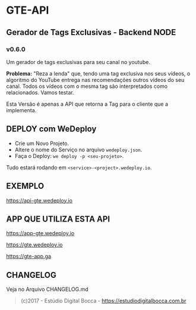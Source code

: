 # GTE-API #
## Gerador de Tags Exclusivas - Backend NODE ##
### v0.6.0 ###

Um gerador de tags exclusivas para seu canal no youtube.

**Problema:** "Reza a lenda" que, tendo uma tag exclusiva nos seus vídeos, o algoritmo do YouTube entrega nas recomendações outros vídeos do seu canal. Todos os vídeos com o mesma tag são interpretados como relacionados. Vamos testar.

Esta Versão é apenas a API que retorna a Tag para o cliente que a implementa.

## DEPLOY com WeDeploy ##

- Crie um Novo Projeto.
- Altere o nome do Serviço no arquivo `wedeploy.json`.
- Faça o Deploy: `we deploy -p <seu-projeto>`.

Tudo estará rodando em `<service>-<project>.wedeploy.io`.

## EXEMPLO ##

https://api-gte.wedeploy.io

## APP QUE UTILIZA ESTA API ##

https://app-gte.wedeploy.io

https://gte.wedeploy.io

https://gte-app.ga

## CHANGELOG ##

Veja no Arquivo CHANGELOG.md

>(c)2017 - Estúdio Digital Bocca - https://estudiodigitalbocca.com.br

